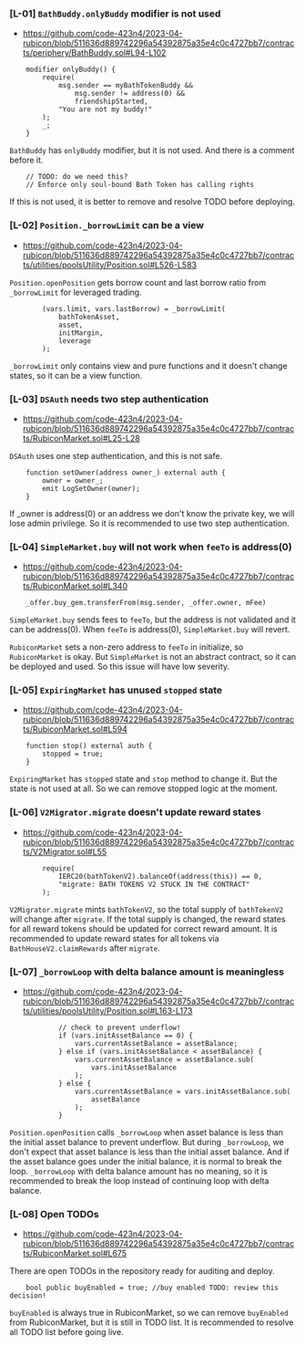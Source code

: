 
### [L-01] `BathBuddy.onlyBuddy` modifier is not used

- https://github.com/code-423n4/2023-04-rubicon/blob/511636d889742296a54392875a35e4c0c4727bb7/contracts/periphery/BathBuddy.sol#L94-L102

```solidity
    modifier onlyBuddy() {
        require(
            msg.sender == myBathTokenBuddy &&
                msg.sender != address(0) &&
                friendshipStarted,
            "You are not my buddy!"
        );
        _;
    }

```

`BathBuddy` has `onlyBuddy` modifier, but it is not used. And there is a comment before it.

```solidity
    // TODO: do we need this?
    // Enforce only soul-bound Bath Token has calling rights
```

If this is not used, it is better to remove and resolve TODO before deploying.

### [L-02] `Position._borrowLimit` can be a view

- https://github.com/code-423n4/2023-04-rubicon/blob/511636d889742296a54392875a35e4c0c4727bb7/contracts/utilities/poolsUtility/Position.sol#L526-L583

`Position.openPosition` gets borrow count and last borrow ratio from `_borrowLimit` for leveraged trading.
```solidity
        (vars.limit, vars.lastBorrow) = _borrowLimit( 
            bathTokenAsset,
            asset,
            initMargin,
            leverage
        );
```
`_borrowLimit` only contains view and pure functions and it doesn't change states, so it can be a view function.

### [L-03] `DSAuth` needs two step authentication

- https://github.com/code-423n4/2023-04-rubicon/blob/511636d889742296a54392875a35e4c0c4727bb7/contracts/RubiconMarket.sol#L25-L28

`DSAuth` uses one step authentication, and this is not safe. 
```solidity
    function setOwner(address owner_) external auth {
        owner = owner_;
        emit LogSetOwner(owner);
    }
```

If _owner is address(0) or an address we don't know the private key, we will lose admin privilege. So it is recommended to use two step authentication.


### [L-04] `SimpleMarket.buy` will not work when `feeTo` is address(0)

- https://github.com/code-423n4/2023-04-rubicon/blob/511636d889742296a54392875a35e4c0c4727bb7/contracts/RubiconMarket.sol#L340


```solidity
    _offer.buy_gem.transferFrom(msg.sender, _offer.owner, mFee)
```

`SimpleMarket.buy` sends fees to `feeTo`, but the address is not validated and it can be address(0). When `feeTo` is address(0), `SimpleMarket.buy` will revert.

`RubiconMarket` sets a non-zero address to `feeTo` in initialize, so `RubiconMarket` is okay. But `SimpleMarket` is not an abstract contract, so it can be deployed and used. So this issue will have low severity.


### [L-05] `ExpiringMarket` has unused `stopped` state

- https://github.com/code-423n4/2023-04-rubicon/blob/511636d889742296a54392875a35e4c0c4727bb7/contracts/RubiconMarket.sol#L594

```solidity
    function stop() external auth {
        stopped = true;
    }
```
`ExpiringMarket` has `stopped` state and `stop` method to change it. But the state is not used at all. So we can remove stopped logic at the moment.


### [L-06] `V2Migrator.migrate` doesn't update reward states

- https://github.com/code-423n4/2023-04-rubicon/blob/511636d889742296a54392875a35e4c0c4727bb7/contracts/V2Migrator.sol#L55

```solidity
        require(
            IERC20(bathTokenV2).balanceOf(address(this)) == 0,
            "migrate: BATH TOKENS V2 STUCK IN THE CONTRACT"
        );
```

`V2Migrator.migrate` mints `bathTokenV2`, so the total supply of `bathTokenV2` will change after `migrate`.
If the total supply is changed, the reward states for all reward tokens should be updated for correct reward amount.
It is recommended to update reward states for all tokens via `BathHouseV2.claimRewards` after `migrate`.


### [L-07] `_borrowLoop` with delta balance amount is meaningless

- https://github.com/code-423n4/2023-04-rubicon/blob/511636d889742296a54392875a35e4c0c4727bb7/contracts/utilities/poolsUtility/Position.sol#L163-L173

```solidity
            // check to prevent underflow!
            if (vars.initAssetBalance == 0) {
                vars.currentAssetBalance = assetBalance;
            } else if (vars.initAssetBalance < assetBalance) {
                vars.currentAssetBalance = assetBalance.sub(
                    vars.initAssetBalance
                );
            } else {
                vars.currentAssetBalance = vars.initAssetBalance.sub(
                    assetBalance
                );
            }
```

`Position.openPosition` calls `_borrowLoop` when asset balance is less than the initial asset balance to prevent underflow.
But during `_borrowLoop`, we don't expect that asset balance is less than the initial asset balance. And if the asset balance goes under the initial balance, it is normal to break the loop. `_borrowLoop` with delta balance amount has no meaning, so it is recommended to break the loop instead of continuing loop with delta balance.



### [L-08] Open TODOs

- https://github.com/code-423n4/2023-04-rubicon/blob/511636d889742296a54392875a35e4c0c4727bb7/contracts/RubiconMarket.sol#L675

There are open TODOs in the repository ready for auditing and deploy.

```solidity
    bool public buyEnabled = true; //buy enabled TODO: review this decision!
```

`buyEnabled` is always true in RubiconMarket, so we can remove `buyEnabled` from RubiconMarket, but it is still in TODO list. It is recommended to resolve all TODO list before going live.

